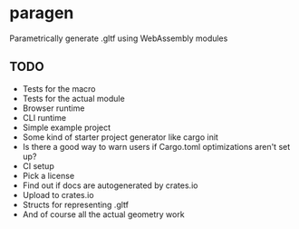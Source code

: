 # paragen
Parametrically generate .gltf using WebAssembly modules

## TODO

- Tests for the macro
- Tests for the actual module
- Browser runtime
- CLI runtime
- Simple example project
- Some kind of starter project generator like cargo init
- Is there a good way to warn users if Cargo.toml optimizations aren't set up?
- CI setup
- Pick a license
- Find out if docs are autogenerated by crates.io
- Upload to crates.io
- Structs for representing .gltf
- And of course all the actual geometry work
